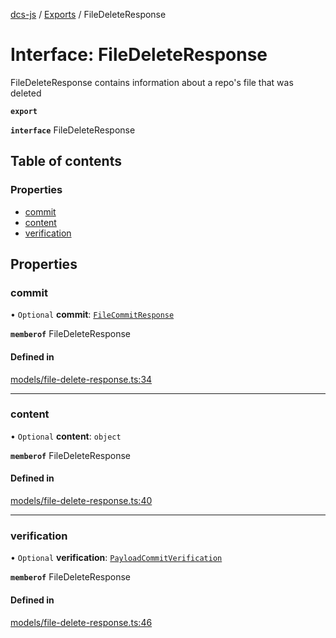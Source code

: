[dcs-js](../README.md) / [Exports](../modules.md) / FileDeleteResponse

# Interface: FileDeleteResponse

FileDeleteResponse contains information about a repo\'s file that was deleted

**`export`**

**`interface`** FileDeleteResponse

## Table of contents

### Properties

- [commit](FileDeleteResponse.md#commit)
- [content](FileDeleteResponse.md#content)
- [verification](FileDeleteResponse.md#verification)

## Properties

### <a id="commit" name="commit"></a> commit

• `Optional` **commit**: [`FileCommitResponse`](FileCommitResponse.md)

**`memberof`** FileDeleteResponse

#### Defined in

[models/file-delete-response.ts:34](https://github.com/unfoldingWord/dcs-js/blob/dd84989/models/file-delete-response.ts#L34)

___

### <a id="content" name="content"></a> content

• `Optional` **content**: `object`

**`memberof`** FileDeleteResponse

#### Defined in

[models/file-delete-response.ts:40](https://github.com/unfoldingWord/dcs-js/blob/dd84989/models/file-delete-response.ts#L40)

___

### <a id="verification" name="verification"></a> verification

• `Optional` **verification**: [`PayloadCommitVerification`](PayloadCommitVerification.md)

**`memberof`** FileDeleteResponse

#### Defined in

[models/file-delete-response.ts:46](https://github.com/unfoldingWord/dcs-js/blob/dd84989/models/file-delete-response.ts#L46)
